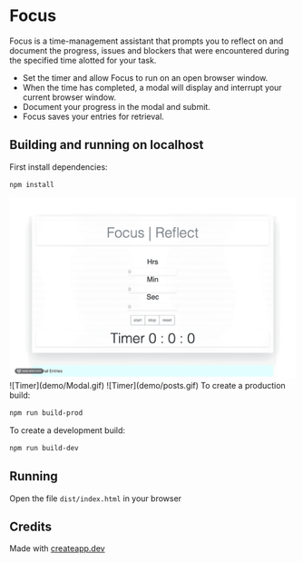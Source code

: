 # Focus

Focus is a time-management assistant that prompts you to reflect on and document the progress, issues and blockers that were encountered during the specified time alotted for your task.

* Set the timer and allow Focus to run on an open browser window. 
* When the time has completed, a modal will display and interrupt your current browser window. 
* Document your progress in the modal and submit. 
* Focus saves your entries for retrieval. 




## Building and running on localhost

First install dependencies:

```sh
npm install
```
<img src="demo/SetTimer.gif?raw=true" width="936px">
![Timer](demo/Modal.gif)
![Timer](demo/posts.gif)
To create a production build:

```sh
npm run build-prod
```

To create a development build:

```sh
npm run build-dev
```

## Running

Open the file `dist/index.html` in your browser

## Credits

Made with [createapp.dev](https://createapp.dev/)
